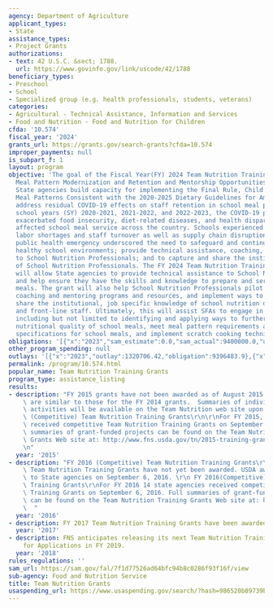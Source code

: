 ```yaml
---
agency: Department of Agriculture
applicant_types:
- State
assistance_types:
- Project Grants
authorizations:
- text: 42 U.S.C. &sect; 1788.
  url: https://www.govinfo.gov/link/uscode/42/1788
beneficiary_types:
- Preschool
- School
- Specialized group (e.g. health professionals, students, veterans)
categories:
- Agricultural - Technical Assistance, Information and Services
- Food and Nutrition - Food and Nutrition for Children
cfda: '10.574'
fiscal_year: '2024'
grants_url: https://grants.gov/search-grants?cfda=10.574
improper_payments: null
is_subpart_f: 1
layout: program
objective: 'The goal of the Fiscal Year(FY) 2024 Team Nutrition Training Grants for
  Meal Pattern Modernization and Retention and Mentorship Opportunities is to help
  State agencies build capacity for implementing the Final Rule, Child Nutrition Programs:
  Meal Patterns Consistent with the 2020-2025 Dietary Guidelines for Americans and
  address residual COVID-19 effects on staff retention in school meal programs. During
  school years (SY) 2020-2021, 2021-2022, and 2022-2023, the COVID-19 pandemic significantly
  exacerbated food insecurity, diet-related diseases, and health disparities. It also
  affected school meal service across the country. Schools experienced school foodservice
  labor shortages and staff turnover as well as supply chain disruptions. The COVID-19
  public health emergency underscored the need to safeguard and continue to support
  healthy school environments; provide technical assistance, coaching, and mentoring
  to School Nutrition Professionals; and to capture and share the institutional knowledge
  of School Nutrition Professionals. The FY 2024 Team Nutrition Training Grant activities
  will allow State agencies to provide technical assistance to School Nutrition Professionals
  and help ensure they have the skills and knowledge to prepare and serve nutritious
  meals. The grant will also help School Nutrition Professionals pilot and implement
  coaching and mentoring programs and resources, and implement ways to capture and
  share the institutional, job specific knowledge of school nutrition directors, managers,
  and front-line staff. Ultimately, this will assist SFAs to engage in critical activities
  including but not limited to identifying and applying ways to further improve the
  nutritional quality of school meals, meet meal pattern requirements and weekly dietary
  specifications for school meals, and implement scratch cooking techniques.'
obligations: '[{"x":"2023","sam_estimate":0.0,"sam_actual":9400000.0,"usa_spending_actual":9396483.9},{"x":"2024","sam_estimate":0.0,"sam_actual":8615000.0,"usa_spending_actual":7665066.44},{"x":"2025","sam_estimate":0.0,"sam_actual":0.0,"usa_spending_actual":0.0}]'
other_program_spending: null
outlays: '[{"x":"2023","outlay":1320706.42,"obligation":9396483.9},{"x":"2024","outlay":0.0,"obligation":8614800.0},{"x":"2025","outlay":0.0,"obligation":0.0}]'
permalink: /program/10.574.html
popular_name: Team Nutrition Training Grants
program_type: assistance_listing
results:
- description: "FY 2015 grants have not been awarded as of August 2015.  Grant objectives\
    \ are similar to those for the FY 2014 grants.  Summaries of individual state\
    \ activities will be available on the Team Nutrition web site upon award. FY 2015\
    \ (Competitive) Team Nutrition Training Grants\r\n\r\nFor FY 2015, 19 State agencies\
    \ received competitive Team Nutrition Training Grants on September 2, 2015. Full\
    \ summaries of grant-funded projects can be found on the Team Nutrition Training\
    \ Grants Web site at: http://www.fns.usda.gov/tn/2015-training-grants.  \r\n\r\
    \n"
  year: '2015'
- description: "FY 2016 (Competitive) Team Nutrition Training Grants\r\n\r\nFY 2016\
    \ Team Nutrition Training Grants have not yet been awarded. USDA awarded 14 grants\
    \ to State agencies on September 6, 2016. \r\n FY 2016(Competitive) Team Nutrition\
    \ Training Grants\r\nFor FY 2016 14 state agencies received competitive Team Nutrition\
    \ Training Grants on September 6, 2016. Full summaries of grant-funded projects\
    \ can be found on the Team Nutrition Training Grants Web site at: http://www.fns.usda.gov/tn/2016-training-grants.\
    \  "
  year: '2016'
- description: FY 2017 Team Nutrition Training Grants have been awarded.
  year: '2017'
- description: FNS anticipates releasing its next Team Nutrition Training Grant Request
    for Applications in FY 2019.
  year: '2018'
rules_regulations: ''
sam_url: https://sam.gov/fal/7f1d77526ad64bfc94b8c0286f93f16f/view
sub-agency: Food and Nutrition Service
title: Team Nutrition Grants
usaspending_url: https://www.usaspending.gov/search/?hash=986520b89739b0a8a25fbf640fd9c236
---
```

